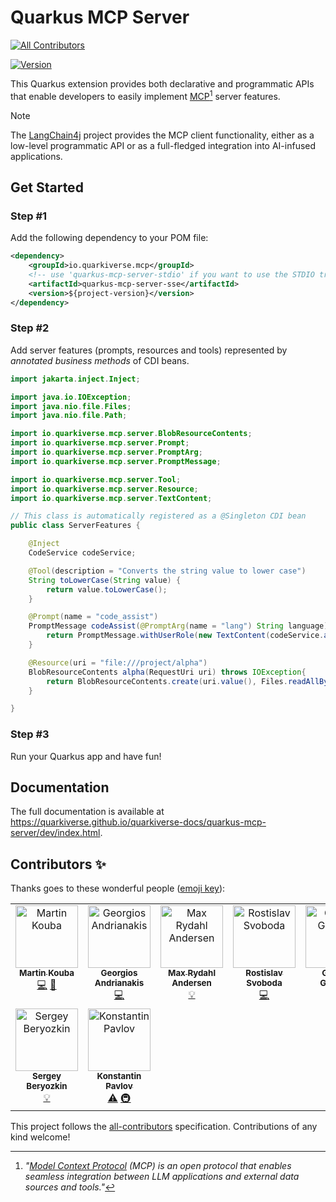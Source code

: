 # Quarkus MCP Server
<!-- ALL-CONTRIBUTORS-BADGE:START - Do not remove or modify this section -->
[![All Contributors](https://img.shields.io/badge/all_contributors-9-orange.svg?style=flat-square)](#contributors-)
<!-- ALL-CONTRIBUTORS-BADGE:END -->
[![Version](https://img.shields.io/maven-central/v/io.quarkiverse.mcp/quarkus-mcp-server-parent?logo=apache-maven&style=flat-square)](https://central.sonatype.com/artifact/io.quarkiverse.mcp/quarkus-mcp-server-parent)

This Quarkus extension provides both declarative and programmatic APIs that enable developers to easily implement [MCP](https://modelcontextprotocol.io/)[^1] server features.

[^1]: _"[Model Context Protocol](https://modelcontextprotocol.io/) (MCP) is an open protocol that enables seamless integration between LLM applications and external data sources and tools."_ 

> [!NOTE]  
> The [LangChain4j](https://github.com/langchain4j/langchain4j) project provides the MCP client functionality, either as a low-level programmatic API or as a full-fledged integration into AI-infused applications.

## Get Started

### Step #1 

Add the following dependency to your POM file:

```xml
<dependency>
    <groupId>io.quarkiverse.mcp</groupId>
    <!-- use 'quarkus-mcp-server-stdio' if you want to use the STDIO transport instead of the HTTP/SSE transport -->
    <artifactId>quarkus-mcp-server-sse</artifactId>
    <version>${project-version}</version>
</dependency>
```

### Step #2 

Add server features (prompts, resources and tools) represented by _annotated business methods_ of CDI beans.

```java
import jakarta.inject.Inject;

import java.io.IOException;
import java.nio.file.Files;
import java.nio.file.Path;

import io.quarkiverse.mcp.server.BlobResourceContents;
import io.quarkiverse.mcp.server.Prompt;
import io.quarkiverse.mcp.server.PromptArg;
import io.quarkiverse.mcp.server.PromptMessage;

import io.quarkiverse.mcp.server.Tool;
import io.quarkiverse.mcp.server.Resource;
import io.quarkiverse.mcp.server.TextContent;

// This class is automatically registered as a @Singleton CDI bean
public class ServerFeatures {

    @Inject
    CodeService codeService;

    @Tool(description = "Converts the string value to lower case")
    String toLowerCase(String value) {
        return value.toLowerCase();
    }

    @Prompt(name = "code_assist")
    PromptMessage codeAssist(@PromptArg(name = "lang") String language) {
        return PromptMessage.withUserRole(new TextContent(codeService.assist(language)));
    }

    @Resource(uri = "file:///project/alpha")
    BlobResourceContents alpha(RequestUri uri) throws IOException{
        return BlobResourceContents.create(uri.value(), Files.readAllBytes(Path.of("alpha.txt")));
    }

}
```

### Step #3

Run your Quarkus app and have fun!

## Documentation

The full documentation is available at https://quarkiverse.github.io/quarkiverse-docs/quarkus-mcp-server/dev/index.html.

## Contributors ✨

Thanks goes to these wonderful people ([emoji key](https://allcontributors.org/docs/en/emoji-key)):

<!-- ALL-CONTRIBUTORS-LIST:START - Do not remove or modify this section -->
<!-- prettier-ignore-start -->
<!-- markdownlint-disable -->
<table>
  <tbody>
    <tr>
      <td align="center" valign="top" width="14.28%"><a href="https://github.com/mkouba"><img src="https://avatars.githubusercontent.com/u/913004?v=4?s=100" width="100px;" alt="Martin Kouba"/><br /><sub><b>Martin Kouba</b></sub></a><br /><a href="https://github.com/quarkiverse/quarkus-mcp-server/commits?author=mkouba" title="Code">💻</a> <a href="#maintenance-mkouba" title="Maintenance">🚧</a></td>
      <td align="center" valign="top" width="14.28%"><a href="https://github.com/geoand"><img src="https://avatars.githubusercontent.com/u/4374975?v=4?s=100" width="100px;" alt="Georgios Andrianakis"/><br /><sub><b>Georgios Andrianakis</b></sub></a><br /><a href="https://github.com/quarkiverse/quarkus-mcp-server/commits?author=geoand" title="Code">💻</a></td>
      <td align="center" valign="top" width="14.28%"><a href="https://xam.dk"><img src="https://avatars.githubusercontent.com/u/54129?v=4?s=100" width="100px;" alt="Max Rydahl Andersen"/><br /><sub><b>Max Rydahl Andersen</b></sub></a><br /><a href="#example-maxandersen" title="Examples">💡</a></td>
      <td align="center" valign="top" width="14.28%"><a href="https://twitter.com/r_svoboda"><img src="https://avatars.githubusercontent.com/u/925259?v=4?s=100" width="100px;" alt="Rostislav Svoboda"/><br /><sub><b>Rostislav Svoboda</b></sub></a><br /><a href="https://github.com/quarkiverse/quarkus-mcp-server/commits?author=rsvoboda" title="Code">💻</a></td>
      <td align="center" valign="top" width="14.28%"><a href="https://github.com/gastaldi"><img src="https://avatars.githubusercontent.com/u/54133?v=4?s=100" width="100px;" alt="George Gastaldi"/><br /><sub><b>George Gastaldi</b></sub></a><br /><a href="#infra-gastaldi" title="Infrastructure (Hosting, Build-Tools, etc)">🚇</a></td>
      <td align="center" valign="top" width="14.28%"><a href="https://github.com/jmartisk"><img src="https://avatars.githubusercontent.com/u/937315?v=4?s=100" width="100px;" alt="Jan Martiska"/><br /><sub><b>Jan Martiska</b></sub></a><br /><a href="https://github.com/quarkiverse/quarkus-mcp-server/commits?author=jmartisk" title="Documentation">📖</a></td>
      <td align="center" valign="top" width="14.28%"><a href="http://iocanel.com"><img src="https://avatars.githubusercontent.com/u/402008?v=4?s=100" width="100px;" alt="Ioannis Canellos"/><br /><sub><b>Ioannis Canellos</b></sub></a><br /><a href="https://github.com/quarkiverse/quarkus-mcp-server/commits?author=iocanel" title="Code">💻</a></td>
    </tr>
    <tr>
      <td align="center" valign="top" width="14.28%"><a href="https://github.com/sberyozkin"><img src="https://avatars.githubusercontent.com/u/467639?v=4?s=100" width="100px;" alt="Sergey Beryozkin"/><br /><sub><b>Sergey Beryozkin</b></sub></a><br /><a href="#example-sberyozkin" title="Examples">💡</a></td>
      <td align="center" valign="top" width="14.28%"><a href="http://kpavlov.me"><img src="https://avatars.githubusercontent.com/u/1517853?v=4?s=100" width="100px;" alt="Konstantin Pavlov"/><br /><sub><b>Konstantin Pavlov</b></sub></a><br /><a href="https://github.com/quarkiverse/quarkus-mcp-server/commits?author=kpavlov" title="Tests">⚠️</a> <a href="#infra-kpavlov" title="Infrastructure (Hosting, Build-Tools, etc)">🚇</a></td>
    </tr>
  </tbody>
</table>

<!-- markdownlint-restore -->
<!-- prettier-ignore-end -->

<!-- ALL-CONTRIBUTORS-LIST:END -->

This project follows the [all-contributors](https://github.com/all-contributors/all-contributors) specification. Contributions of any kind welcome!
